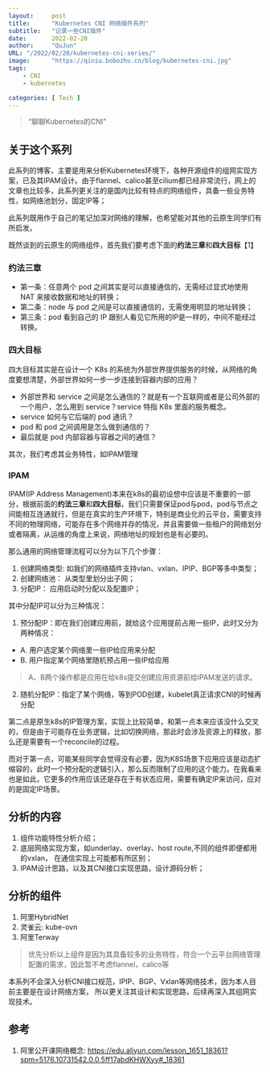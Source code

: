 ```yaml
---
layout:     post
title:      "Kubernetes CNI 网络插件系列"
subtitle:   "记录一些CNI插件"
date:       2022-02-20
author:     "QuJun"
URL: "/2022/02/20/kubernetes-cni-series/"
image:      "https://qiniu.bobozhu.cn/blog/kubernetes-cni.jpg"
tags:
    - CNI
    - kubernetes

categories: [ Tech ]
---
```


> “聊聊Kubernetes的CNI”


## 关于这个系列
此系列的博客，主要是用来分析Kubernetes环境下，各种开源组件的组网实现方案，已及其IPAM设计。由于flannel、calico甚至cilium都已经非常流行，网上的文章也比较多，此系列更关注的是国内比较有特点的网络组件，具备一些业务特性，如网络池划分，固定IP等；

此系列既用作于自己的笔记加深对网络的理解，也希望能对其他的云原生同学们有所启发。

既然谈到的云原生的网络组件，首先我们要考虑下面的**约法三章**和**四大目标**【1】
### 约法三章
* 第一条：任意两个 pod 之间其实是可以直接通信的，无需经过显式地使用 NAT 来接收数据和地址的转换；
* 第二条：node 与 pod 之间是可以直接通信的，无需使用明显的地址转换；
* 第三条：pod 看到自己的 IP 跟别人看见它所用的IP是一样的，中间不能经过转换。

### 四大目标

四大目标其实是在设计一个 K8s 的系统为外部世界提供服务的时候，从网络的角度要想清楚，外部世界如何一步一步连接到容器内部的应用？

* 外部世界和 service 之间是怎么通信的？就是有一个互联网或者是公司外部的一个用户，怎么用到 service？service 特指 K8s 里面的服务概念。
* service 如何与它后端的 pod 通讯？
* pod 和 pod 之间调用是怎么做到通信的？
* 最后就是 pod 内部容器与容器之间的通信？

其次，我们考虑其业务特性，如IPAM管理

### IPAM
IPAM(IP Address Management)本来在k8s的最初设想中应该是不重要的一部分，根据前面的**约法三章**和**四大目标**，我们只需要保证pod与pod，pod与节点之间能相互连通就行，但是在真实的生产环境下，特别是商业化的云平台，需要支持不同的物理网络，可能存在多个网络并存的情况，并且需要做一些租户的网络划分或者隔离，从运维的角度上来说，网络地址的规划也是有必要的。

那么通用的网络管理流程可以分为以下几个步骤：

1. 创建网络类型: 如我们的网络插件支持vlan、vxlan、IPIP、BGP等多中类型；
2. 创建网络池： 从类型里划分出子网；
3. 分配IP： 应用启动时分配以及配置IP；

其中分配IP可以分为三种情况：
1. 预分配IP：即在我们创建应用前，就给这个应用提前占用一些IP，此时又分为两种情况：
  * A. 用户选定某个网络里一些IP给应用来分配
  * B. 用户指定某个网络里随机预占用一些IP给应用
> A、B两个操作都是应用在给k8s提交创建应用资源前给IPAM发送的请求。
2. 随机分配IP：指定了某个网络，等到POD创建，kubelet真正请求CNI的时候再分配

第二点是原生k8s的IP管理方案，实现上比较简单，和第一点本来应该没什么交叉的，但是由于可能存在业务逻辑，比如切换网络，那此时会涉及资源上的释放，那么还是需要有一个reconcile的过程。

而对于第一点，可能某些同学会觉得没有必要，因为K8S场景下应用应该是动态扩缩容的，此时一个预分配的逻辑引入，那么反而限制了应用的这个能力。在我看来也是如此，它更多的作用应该还是存在于有状态应用，需要有确定IP来访问，应对的是固定IP场景。

## 分析的内容
1. 组件功能特性分析介绍；
2. 底层网络实现方案，如underlay、overlay、host route,不同的组件即便都用的vxlan，
   在通信实现上可能都有所区别；
2. IPAM设计思路，以及其CNI接口实现思路，设计源码分析；

## 分析的组件
1. 阿里HybridNet
2. 灵雀云: kube-ovn
3. 阿里Terway

> 优先分析以上组件是因为其具备较多的业务特性，符合一个云平台网络管理配置的需求，因此暂不考虑flannel，calico等

本系列不会深入分析CNI接口规范，IPIP、BGP、Vxlan等网络技术，因为本人目前主要是在设计网络方案，
所以更关注其设计和实现思路，后续再深入其组网实现技术。

## 参考
1. 阿里公开课网络概念: https://edu.aliyun.com/lesson_1651_18361?spm=5176.10731542.0.0.5ff17abdKHWXyy#_18361
